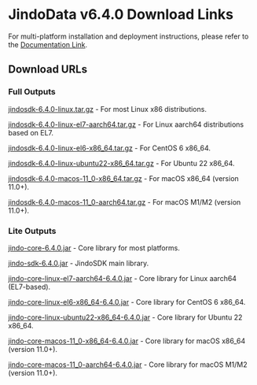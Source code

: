 # JindoData v6.4.0 Download Links

For multi-platform installation and deployment instructions, please refer to the [Documentation Link](jindosdk_deployment_multi_platform.md).

## Download URLs

### Full Outputs

[jindosdk-6.4.0-linux.tar.gz](https://jindodata-binary.oss-cn-shanghai.aliyuncs.com/release/6.4.0/jindosdk-6.4.0-linux.tar.gz) - For most Linux x86 distributions.

[jindosdk-6.4.0-linux-el7-aarch64.tar.gz](https://jindodata-binary.oss-cn-shanghai.aliyuncs.com/release/6.4.0/jindosdk-6.4.0-linux-el7-aarch64.tar.gz) - For Linux aarch64 distributions based on EL7.

[jindosdk-6.4.0-linux-el6-x86_64.tar.gz](https://jindodata-binary.oss-cn-shanghai.aliyuncs.com/release/6.4.0/jindosdk-6.4.0-linux-el6-x86_64.tar.gz) - For CentOS 6 x86_64.

[jindosdk-6.4.0-linux-ubuntu22-x86_64.tar.gz](https://jindodata-binary.oss-cn-shanghai.aliyuncs.com/release/6.4.0/jindosdk-6.4.0-linux-ubuntu22-x86_64.tar.gz) - For Ubuntu 22 x86_64.

[jindosdk-6.4.0-macos-11_0-x86_64.tar.gz](https://jindodata-binary.oss-cn-shanghai.aliyuncs.com/release/6.4.0/jindosdk-6.4.0-macos-11_0-x86_64.tar.gz) - For macOS x86_64 (version 11.0+).

[jindosdk-6.4.0-macos-11_0-aarch64.tar.gz](https://jindodata-binary.oss-cn-shanghai.aliyuncs.com/release/6.4.0/jindosdk-6.4.0-macos-11_0-aarch64.tar.gz) - For macOS M1/M2 (version 11.0+).

### Lite Outputs

[jindo-core-6.4.0.jar](https://jindodata-binary.oss-cn-shanghai.aliyuncs.com/mvn-repo/com/aliyun/jindodata/jindo-core/6.4.0/jindo-core-6.4.0.jar) - Core library for most platforms.

[jindo-sdk-6.4.0.jar](https://jindodata-binary.oss-cn-shanghai.aliyuncs.com/mvn-repo/com/aliyun/jindodata/jindo-sdk/6.4.0/jindo-sdk-6.4.0.jar) - JindoSDK main library.

[jindo-core-linux-el7-aarch64-6.4.0.jar](https://jindodata-binary.oss-cn-shanghai.aliyuncs.com/mvn-repo/com/aliyun/jindodata/jindo-core-linux-el7-aarch64/6.4.0/jindo-core-linux-el7-aarch64-6.4.0.jar) - Core library for Linux aarch64 (EL7-based).

[jindo-core-linux-el6-x86_64-6.4.0.jar](https://jindodata-binary.oss-cn-shanghai.aliyuncs.com/mvn-repo/com/aliyun/jindodata/jindo-core-linux-el6-x86_64/6.4.0/jindo-core-linux-el6-x86_64-6.4.0.jar) - Core library for CentOS 6 x86_64.

[jindo-core-linux-ubuntu22-x86_64-6.4.0.jar](https://jindodata-binary.oss-cn-shanghai.aliyuncs.com/mvn-repo/com/aliyun/jindodata/jindo-core-linux-ubuntu22-x86_64/6.4.0/jindo-core-linux-ubuntu22-x86_64-6.4.0.jar) - Core library for Ubuntu 22 x86_64.

[jindo-core-macos-11_0-x86_64-6.4.0.jar](https://jindodata-binary.oss-cn-shanghai.aliyuncs.com/mvn-repo/com/aliyun/jindodata/jindo-core-macos-11_0-x86_64/6.4.0/jindo-core-macos-11_0-x86_64-6.4.0.jar) - Core library for macOS x86_64 (version 11.0+).

[jindo-core-macos-11_0-aarch64-6.4.0.jar](https://jindodata-binary.oss-cn-shanghai.aliyuncs.com/mvn-repo/com/aliyun/jindodata/jindo-core-macos-11_0-aarch64/6.4.0/jindo-core-macos-11_0-aarch64-6.4.0.jar) - Core library for macOS M1/M2 (version 11.0+).